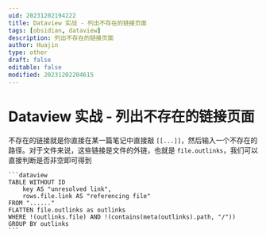 ```yaml
---
uid: 20231202194222
title: Dataview 实战 - 列出不存在的链接页面
tags: [obsidian, dataview]
description: 列出不存在的链接页面
author: Huajin
type: other
draft: false
editable: false
modified: 20231202204615
---
```


# Dataview 实战 - 列出不存在的链接页面

不存在的链接就是你直接在某一篇笔记中直接敲 `[[...]]`，然后输入一个不存在的路径。对于文件来说，这些链接是文件的外链，也就是 `file.outlinks`，我们可以直接判断是否非空即可得到

`````示例代码
```dataview
TABLE WITHOUT ID 
	key AS "unresolved link", 
	rows.file.link AS "referencing file"
FROM "......"
FLATTEN file.outlinks as outlinks
WHERE !(outlinks.file) AND !(contains(meta(outlinks).path, "/"))
GROUP BY outlinks
```
`````

 


